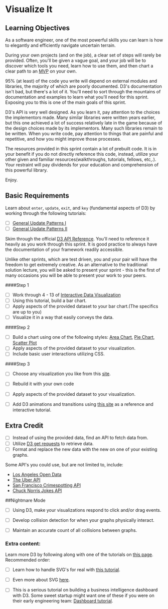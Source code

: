 # Visualize It

## Learning Objectives

As a software engineer, one of the most powerful skills you can learn is how to elegantly and efficiently navigate uncertain terrain.

During your own projects (and on the job), a clear set of steps will rarely be provided. Often, you'll be given a vague goal, and your job will be to discover which tools you need, learn how to use them, and then chart a clear path to an [MVP](http://en.wikipedia.org/wiki/Minimum_viable_product) on your own.

95% (at least) of the code you write will depend on external modules and libraries, the majority of which are poorly documented. D3's documentation isn't bad, but there's a lot of it. You'll need to sort through the mountains of documentation and examples to learn what you'll need for this sprint. Exposing you to this is one of the main goals of this sprint.

D3's API is very well designed.  As you learn it, pay attention to the choices the implementors made.  Many similar libraries were written years earlier, but this one achieved a lot of success relatively late in the game because of the design choices made by its implementors.  Many such libraries remain to be written.  When you write code, pay attention to things that are painful and repetitive, and how you might improve those processes.

The resources provided in this sprint contain a lot of prebuilt code. It is in your benefit if you do not directly reference this code, instead, utilize your other given and familiar resources(walkthroughs, tutorials, fellows, etc,.). Your restraint will pay dividends for your education and comprehension of this powerful library.

Enjoy.

## Basic Requirements

Learn about `enter`, `update`, `exit`, and `key` (fundamental aspects of D3) by working through the following tutorials:

  - [ ] [General Update Patterns I](http://bl.ocks.org/3808218)
  - [ ] [General Update Patterns II](http://bl.ocks.org/3808221)
  
Skim through the official [D3 API Reference](https://github.com/mbostock/d3/wiki/API-Reference). You'll need to reference it heavily as you work through this sprint. It is good practice to always have the documentation of your framework readily accessible.

Unlike other sprints, which are test driven, you and your pair will have the freedom to get extremely creative. As an alternative to the traditional solution lecture, you will be asked to present your sprint - this is the first of many occasions you will be able to present your work to your peers. 

####Step 1
- [ ] Work through 4 - 13 of [Interactive Data Visualization](http://alignedleft.com/tutorials/d3)
- [ ] Using this tutorial, build a bar chart.
- [ ] Apply aspects of the provided dataset to your bar chart.(The specifics are up to you)
- [ ] Visualize it in a way that easily conveys the data.

####Step 2
- [ ] Build a chart using one of the following styles: [Area Chart](http://bl.ocks.org/mbostock/3883195), [Pie Chart](http://bl.ocks.org/mbostock/3887235),
  [Scatter Plot](http://bl.ocks.org/mbostock/3887118)
- [ ] Apply aspects of the provided dataset to your visualization. 
- [ ] Include basic user interactions utilizing CSS.

####Step 3
- [ ] Choose any visualization you like from this [site](https://github.com/mbostock/d3/wiki/Gallery).
- [ ] Rebuild it with your own code
- [ ] Apply aspects of the provided dataset to your visualization. 
- [ ] Add D3 animations and transitions using [this site](http://alignedleft.com/projects/2014/easy-as-pi/) as a reference and interactive tutorial. 


## Extra Credit
- [ ] Instead of using the provided data, find an API to fetch data from.
- [ ] Utilize [D3 get requests](https://github.com/mbostock/d3/wiki/Requests) to retrieve data.
- [ ] Format and replace the new data with the new on one of your existing graphs.

Some API's you could use, but are not limited to, include:
- [Los Angeles Open Data](https://data.lacity.org/)
- [The Uber API](https://developer.uber.com/)
- [San Francisco Crimespotting API](http://sanfrancisco.crimespotting.org/api)
- [Chuck Norris Jokes API](http://www.icndb.com/api/)

##Nightmare Mode
- [ ] Using D3, make your visualizations respond to click and/or drag events.
- [ ] Develop collision detection for when your graphs physically interact.
- [ ] Maintain an accurate count of all collisions between graphs.



### Extra content:

Learn more D3 by following along with one of the tutorials on [this page]. Recommended order:


  - [ ] Learn how to handle SVG's for real with [this tutorial](https://www.dashingd3js.com/svg-paths-and-d3js).
  - [ ] Even more about SVG [here](http://alignedleft.com/tutorials/d3/an-svg-primer).
  - [ ] This is a serious tutorial on building a business intelligence dashboard with D3. Some sweet startup might want one of these if you were on their early engineering team: [Dashboard tutorial](http://mobiledevmemo.com/building-a-lightweight-flexible-d3-js-dashboard-part-1-of-2/).


[d3]:http://d3js.org/
[svg element]:https://developer.mozilla.org/en-US/docs/SVG
[css3 animations]:https://developer.mozilla.org/en-US/docs/CSS/Tutorials/Using_CSS_animations
[this page]:https://github.com/mbostock/d3/wiki/Tutorials
[Manipulating data like a boss with d3]:http://www.jeromecukier.net/blog/2012/05/28/manipulating-data-like-a-boss-with-d3/
[particle system]:http://en.wikipedia.org/wiki/Particle_system
[thread]:http://en.wikipedia.org/wiki/Thread_(computing)
[Using animations and transitions effectively]:http://blog.visual.ly/creating-animations-and-transitions-with-d3-js/
[Animated Pie Charts with Text]:http://blog.stephenboak.com/2011/08/07/easy-as-a-pie.html
